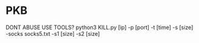 # PKB
DONT ABUSE
USE TOOLS?
python3 KILL.py [ip] -p [port] -t [time] -s [size] -socks socks5.txt -s1 [size] -s2 [size]
